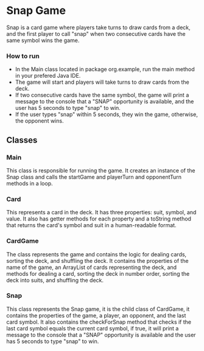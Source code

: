 # Snap Game

Snap is a card game where players take turns to draw cards from a deck, and the first player to call "snap" when two consecutive cards have the same symbol wins the game.

### How to run
* In the Main class located in package org.example, run the main method in your prefered Java IDE.
* The game will start and players will take turns to draw cards from the deck.
* If two consecutive cards have the same symbol, the game will print a message to the console that a "SNAP" opportunity is available, and the user has 5 seconds to type "snap" to win.
* If the user types "snap" within 5 seconds, they win the game, otherwise, the opponent wins.
## Classes
### Main
This class is responsible for running the game. It creates an instance of the Snap class and calls the startGame and playerTurn and opponentTurn methods in a loop.

### Card
This represents a card in the deck. It has three properties: suit, symbol, and value. It also has getter methods for each property and a toString method that returns the card's symbol and suit in a human-readable format.

### CardGame
The class represents the game and contains the logic for dealing cards, sorting the deck, and shuffling the deck. It contains the properties of the name of the game, an ArrayList of cards representing the deck, and methods for dealing a card, sorting the deck in number order, sorting the deck into suits, and shuffling the deck.

### Snap
This class represents the Snap game, it is the child class of CardGame, it contains the properties of the game, a player, an opponent, and the last card symbol. It also contains the checkForSnap method that checks if the last card symbol equals the current card symbol, if true, it will print a message to the console that a "SNAP" opportunity is available and the user has 5 seconds to type "snap" to win.
